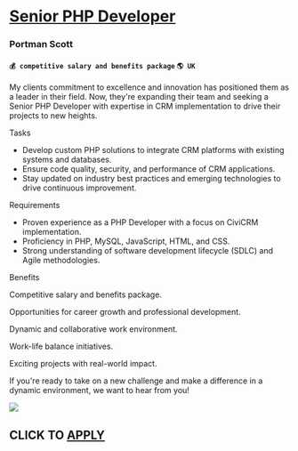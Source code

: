 # [Senior PHP Developer](https://www.remotewlb.com/apply/senior-php-developer-75887)  
### Portman Scott  
#### `💰 competitive salary and benefits package` `🌎 UK`  

My clients commitment to excellence and innovation has positioned them as a leader in their field. Now, they're expanding their team and seeking a Senior PHP Developer with expertise in CRM implementation to drive their projects to new heights.

Tasks

  * Develop custom PHP solutions to integrate CRM platforms with existing systems and databases.
  * Ensure code quality, security, and performance of CRM applications.
  * Stay updated on industry best practices and emerging technologies to drive continuous improvement.

Requirements

  * Proven experience as a PHP Developer with a focus on CiviCRM implementation.
  * Proficiency in PHP, MySQL, JavaScript, HTML, and CSS.
  * Strong understanding of software development lifecycle (SDLC) and Agile methodologies.

Benefits

Competitive salary and benefits package.

Opportunities for career growth and professional development.

Dynamic and collaborative work environment.

Work-life balance initiatives.

Exciting projects with real-world impact.

If you're ready to take on a new challenge and make a difference in a dynamic environment, we want to hear from you!

![](https://remotive.com/job/track/1901646/blank.gif?source=public_api)  
## CLICK TO [APPLY](https://www.remotewlb.com/apply/senior-php-developer-75887)

